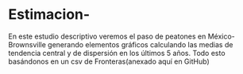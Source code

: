 # Estimacion-
En este estudio descriptivo veremos el paso de peatones en México-Brownsville generando elementos gráficos  calculando las medias de tendencia central y de dispersión en los últimos 5 años.  Todo esto basándonos en un csv de Fronteras(anexado aquí en GitHub)
